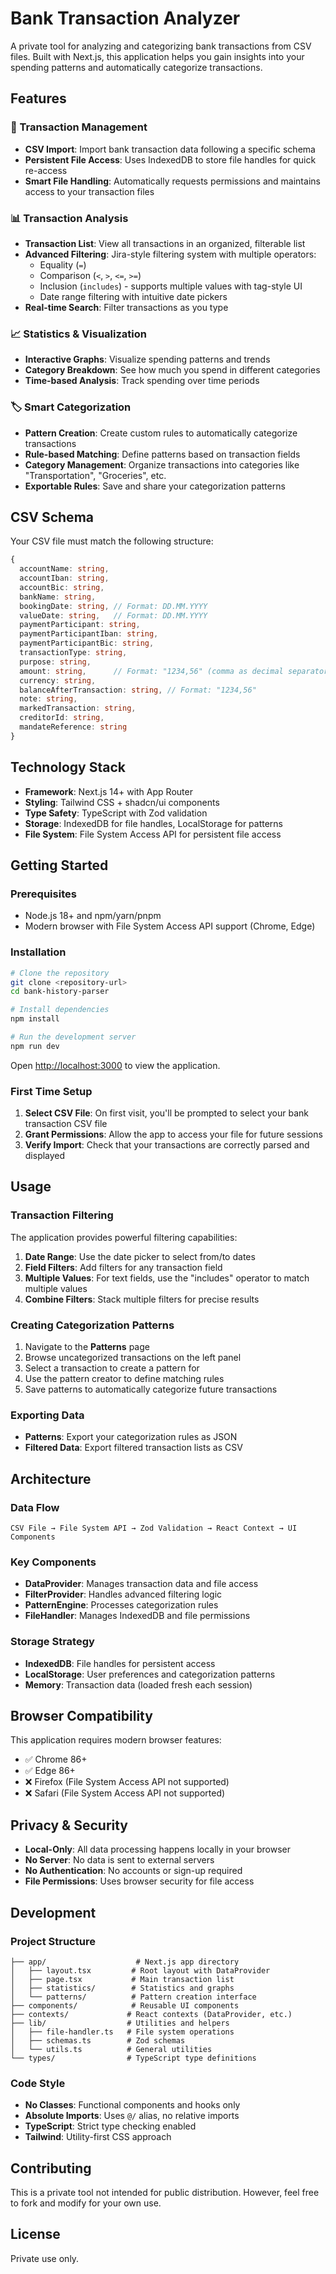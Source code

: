 # Bank Transaction Analyzer

A private tool for analyzing and categorizing bank transactions from CSV files. Built with Next.js, this application helps you gain insights into your spending patterns and automatically categorize transactions.

## Features

### 🏦 Transaction Management
- **CSV Import**: Import bank transaction data following a specific schema
- **Persistent File Access**: Uses IndexedDB to store file handles for quick re-access
- **Smart File Handling**: Automatically requests permissions and maintains access to your transaction files

### 📊 Transaction Analysis
- **Transaction List**: View all transactions in an organized, filterable list
- **Advanced Filtering**: Jira-style filtering system with multiple operators:
  - Equality (`=`)
  - Comparison (`<`, `>`, `<=`, `>=`)
  - Inclusion (`includes`) - supports multiple values with tag-style UI
  - Date range filtering with intuitive date pickers
- **Real-time Search**: Filter transactions as you type

### 📈 Statistics & Visualization
- **Interactive Graphs**: Visualize spending patterns and trends
- **Category Breakdown**: See how much you spend in different categories
- **Time-based Analysis**: Track spending over time periods

### 🏷️ Smart Categorization
- **Pattern Creation**: Create custom rules to automatically categorize transactions
- **Rule-based Matching**: Define patterns based on transaction fields
- **Category Management**: Organize transactions into categories like "Transportation", "Groceries", etc.
- **Exportable Rules**: Save and share your categorization patterns

## CSV Schema

Your CSV file must match the following structure:

```typescript
{
  accountName: string,
  accountIban: string,
  accountBic: string,
  bankName: string,
  bookingDate: string, // Format: DD.MM.YYYY
  valueDate: string,   // Format: DD.MM.YYYY
  paymentParticipant: string,
  paymentParticipantIban: string,
  paymentParticipantBic: string,
  transactionType: string,
  purpose: string,
  amount: string,      // Format: "1234,56" (comma as decimal separator)
  currency: string,
  balanceAfterTransaction: string, // Format: "1234,56"
  note: string,
  markedTransaction: string,
  creditorId: string,
  mandateReference: string
}
```

## Technology Stack

- **Framework**: Next.js 14+ with App Router
- **Styling**: Tailwind CSS + shadcn/ui components
- **Type Safety**: TypeScript with Zod validation
- **Storage**: IndexedDB for file handles, LocalStorage for patterns
- **File System**: File System Access API for persistent file access

## Getting Started

### Prerequisites

- Node.js 18+ and npm/yarn/pnpm
- Modern browser with File System Access API support (Chrome, Edge)

### Installation

```bash
# Clone the repository
git clone <repository-url>
cd bank-history-parser

# Install dependencies
npm install

# Run the development server
npm run dev
```

Open [http://localhost:3000](http://localhost:3000) to view the application.

### First Time Setup

1. **Select CSV File**: On first visit, you'll be prompted to select your bank transaction CSV file
2. **Grant Permissions**: Allow the app to access your file for future sessions
3. **Verify Import**: Check that your transactions are correctly parsed and displayed

## Usage

### Transaction Filtering

The application provides powerful filtering capabilities:

1. **Date Range**: Use the date picker to select from/to dates
2. **Field Filters**: Add filters for any transaction field
3. **Multiple Values**: For text fields, use the "includes" operator to match multiple values
4. **Combine Filters**: Stack multiple filters for precise results

### Creating Categorization Patterns

1. Navigate to the **Patterns** page
2. Browse uncategorized transactions on the left panel
3. Select a transaction to create a pattern for
4. Use the pattern creator to define matching rules
5. Save patterns to automatically categorize future transactions

### Exporting Data

- **Patterns**: Export your categorization rules as JSON
- **Filtered Data**: Export filtered transaction lists as CSV

## Architecture

### Data Flow

```
CSV File → File System API → Zod Validation → React Context → UI Components
```

### Key Components

- **DataProvider**: Manages transaction data and file access
- **FilterProvider**: Handles advanced filtering logic
- **PatternEngine**: Processes categorization rules
- **FileHandler**: Manages IndexedDB and file permissions

### Storage Strategy

- **IndexedDB**: File handles for persistent access
- **LocalStorage**: User preferences and categorization patterns
- **Memory**: Transaction data (loaded fresh each session)

## Browser Compatibility

This application requires modern browser features:

- ✅ Chrome 86+
- ✅ Edge 86+
- ❌ Firefox (File System Access API not supported)
- ❌ Safari (File System Access API not supported)

## Privacy & Security

- **Local-Only**: All data processing happens locally in your browser
- **No Server**: No data is sent to external servers
- **No Authentication**: No accounts or sign-up required
- **File Permissions**: Uses browser security for file access

## Development

### Project Structure

```
├── app/                    # Next.js app directory
│   ├── layout.tsx         # Root layout with DataProvider
│   ├── page.tsx           # Main transaction list
│   ├── statistics/        # Statistics and graphs
│   └── patterns/          # Pattern creation interface
├── components/            # Reusable UI components
├── contexts/             # React contexts (DataProvider, etc.)
├── lib/                  # Utilities and helpers
│   ├── file-handler.ts   # File system operations
│   ├── schemas.ts        # Zod schemas
│   └── utils.ts          # General utilities
└── types/                # TypeScript type definitions
```

### Code Style

- **No Classes**: Functional components and hooks only
- **Absolute Imports**: Uses `@/` alias, no relative imports
- **TypeScript**: Strict type checking enabled
- **Tailwind**: Utility-first CSS approach

## Contributing

This is a private tool not intended for public distribution. However, feel free to fork and modify for your own use.

## License

Private use only.
